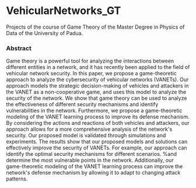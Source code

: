 # VehicularNetworks_GT
Projects of the course of Game Theory of the Master Degree in Physics of Data of the University of Padua.

### Abstract
Game theory is a powerful tool for analyzing the interactions between different entities in a network, and it has recently been applied to the field of vehicular network security. In this paper, we propose a game-theoretic approach to analyze the cybersecurity of vehicular networks (VANETs). Our approach models the strategic decision-making of vehicles and attackers in the VANET as a non-cooperative game, and uses this model to analyze the security of the network. We show that game theory can be used to analyze the effectiveness of different security mechanisms and identify vulnerabilities in the network. Furthermore, we propose a game-theoretic modeling of the VANET learning process to improve its defense mechanism. By considering the actions and reactions of both vehicles and attackers, our approach allows for a more comprehensive analysis of the network's security.
Our proposed model is validated through simulations and experiments. The results show that our proposed models and solutions can effectively improve the security of VANETs. For example, our approach can identify the optimal security mechanisms for different scenarios. %and determine the most vulnerable points in the network. 
Additionally, our game-theoretic modeling of the VANET learning process can improve the network's defense mechanism by allowing it to adapt to changing attack patterns.
